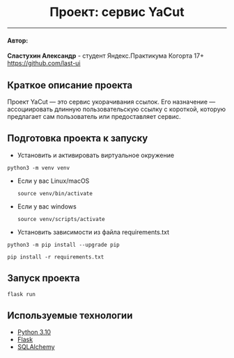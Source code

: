 # 
<h1 align="center"> Проект: сервис YaCut </h1>

___
<h4>Автор:</h4>

**Сластухин Александр** - студент Яндекс.Практикума Когорта 17+
https://github.com/last-ui

<h2>Краткое описание проекта</h2>
Проект YaCut — это сервис укорачивания ссылок. Его назначение — ассоциировать длинную пользовательскую ссылку с короткой, которую предлагает сам пользователь или предоставляет сервис.

<h2>Подготовка проекта к запуску</h2>

- Установить и активировать виртуальное окружение

```
python3 -m venv venv
```

* Если у вас Linux/macOS

    ```
    source venv/bin/activate
    ```

* Если у вас windows

    ```
    source venv/scripts/activate
    ```

- Установить зависимости из файла requirements.txt

```
python3 -m pip install --upgrade pip
```

```
pip install -r requirements.txt
```

<h2>Запуск проекта</h2>

```shell
flask run
```

<h2>Используемые технологии</h2>

- [Python 3.10](https://www.python.org/downloads/release/python-10/)
- [Flask](https://flask.palletsprojects.com/en/2.3.x/)
- [SQLAlchemy](https://docs.sqlalchemy.org/en/14/)